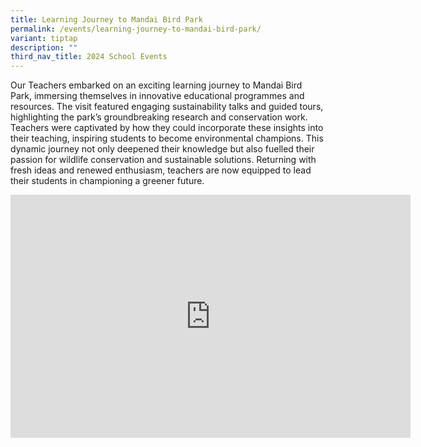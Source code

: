 ```yaml
---
title: Learning Journey to Mandai Bird Park
permalink: /events/learning-journey-to-mandai-bird-park/
variant: tiptap
description: ""
third_nav_title: 2024 School Events
---
```

<p>Our Teachers embarked on an exciting learning journey to Mandai Bird Park,
immersing themselves in innovative educational programmes and resources.
The visit featured engaging sustainability talks and guided tours, highlighting
the park’s groundbreaking research and conservation work. Teachers were
captivated by how they could incorporate these insights into their teaching,
inspiring students to become environmental champions. This dynamic journey
not only deepened their knowledge but also fuelled their passion for wildlife
conservation and sustainable solutions. Returning with fresh ideas and
renewed enthusiasm, teachers are now equipped to lead their students in
championing a greener future.</p>
<p></p>
<div class="iframe-wrapper">
<iframe height="389" width="640" allowfullscreen="true" frameborder="0" src="https://docs.google.com/presentation/d/e/2PACX-1vRTQjdhiGjXUJQ3nuHQjzCwSH5KhYiMKgvHSz9qpSB8msC79_CT2FnaDp0l44FI3w/embed?start=true&amp;loop=true&amp;delayms=3000"></iframe>
</div>
<p></p>